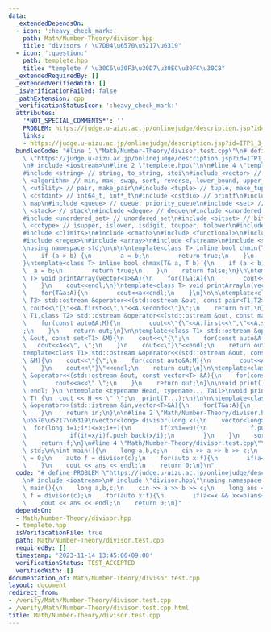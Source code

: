 ```yaml
---
data:
  _extendedDependsOn:
  - icon: ':heavy_check_mark:'
    path: Math/Number-Theory/divisor.hpp
    title: "divisors / \u7D04\u6570\u5217\u6319"
  - icon: ':question:'
    path: templete.hpp
    title: "templete / \u30C6\u30F3\u30D7\u30EC\u30FC\u30C8"
  _extendedRequiredBy: []
  _extendedVerifiedWith: []
  _isVerificationFailed: false
  _pathExtension: cpp
  _verificationStatusIcon: ':heavy_check_mark:'
  attributes:
    '*NOT_SPECIAL_COMMENTS*': ''
    PROBLEM: https://judge.u-aizu.ac.jp/onlinejudge/description.jsp?id=ITP1_3_D&lang=ja
    links:
    - https://judge.u-aizu.ac.jp/onlinejudge/description.jsp?id=ITP1_3_D&lang=ja
  bundledCode: "#line 1 \"Math/Number-Theory/divisor.test.cpp\"\n# define PROBLEM\
    \ \"https://judge.u-aizu.ac.jp/onlinejudge/description.jsp?id=ITP1_3_D&lang=ja\"\
    \n# include <iostream>\n#line 2 \"templete.hpp\"\n\n#line 4 \"templete.hpp\"\n\
    #include <string> // string, to_string, stoi\n#include <vector> // vector\n#include\
    \ <algorithm> // min, max, swap, sort, reverse, lower_bound, upper_bound\n#include\
    \ <utility> // pair, make_pair\n#include <tuple> // tuple, make_tuple\n#include\
    \ <cstdint> // int64_t, int*_t\n#include <cstdio> // printf\n#include <map> //\
    \ map\n#include <queue> // queue, priority_queue\n#include <set> // set\n#include\
    \ <stack> // stack\n#include <deque> // deque\n#include <unordered_map> // unordered_map\n\
    #include <unordered_set> // unordered_set\n#include <bitset> // bitset\n#include\
    \ <cctype> // isupper, islower, isdigit, toupper, tolower\n#include <iomanip>\n\
    #include <climits>\n#include <cmath>\n#include <functional>\n#include <numeric>\n\
    #include <regex>\n#include <array>\n#include <fstream>\n#include <sstream>\n\n\
    \nusing namespace std;\n\n\n\ntemplate<class T> inline bool chmin(T& a, T b) {\n\
    \    if (a > b) {\n        a = b;\n        return true;\n    }\n    return false;\n\
    }\ntemplate<class T> inline bool chmax(T& a, T b) {\n    if (a < b) {\n      \
    \  a = b;\n        return true;\n    }\n    return false;\n}\n\ntemplate<class\
    \ T> void printArray(vector<T>&A){\n    for(T&a:A){\n        cout<<a<<\" \";\n\
    \    }\n    cout<<endl;\n}\ntemplate<class T> void printArrayln(vector<T>&A){\n\
    \    for(T&a:A){\n        cout<<a<<endl;\n    }\n}\n\n\ntemplate<class T1,class\
    \ T2> std::ostream &operator<<(std::ostream &out, const pair<T1,T2> &A){\n   \
    \ cout<<\"{\"<<A.first<<\",\"<<A.second<<\"}\";\n    return out;\n}\n\ntemplate<class\
    \ T1,class T2> std::ostream &operator<<(std::ostream &out, const map<T1,T2> &M){\n\
    \    for(const auto&A:M){\n        cout<<\"{\"<<A.first<<\",\"<<A.second<<\"}\"\
    ;\n    }\n    return out;\n}\n\ntemplate<class T1> std::ostream &operator<<(std::ostream\
    \ &out, const set<T1> &M){\n    cout<<\"{\";\n    for(const auto&A:M){\n     \
    \   cout<<A<<\", \";\n    }\n    cout<<\"}\"<<endl;\n    return out;\n}\n\n\n\
    template<class T1> std::ostream &operator<<(std::ostream &out, const multiset<T1>\
    \ &M){\n    cout<<\"{\";\n    for(const auto&A:M){\n        cout<<A<<\", \";\n\
    \    }\n    cout<<\"}\"<<endl;\n    return out;\n}\n\ntemplate<class T> std::ostream\
    \ &operator<<(std::ostream &out, const vector<T> &A){\n    for(const T &a:A){\n\
    \        cout<<a<<\" \";\n    }\n    return out;\n}\n\nvoid print() { cout <<\
    \ endl; }\n \ntemplate <typename Head, typename... Tail>\nvoid print(Head H, Tail...\
    \ T) {\n  cout << H << \" \";\n  print(T...);\n}\n\n\ntemplate<class T> std::istream\
    \ &operator>>(std::istream &in,vector<T>&A){\n    for(T&a:A){\n        std::cin>>a;\n\
    \    }\n    return in;\n}\n\n#line 2 \"Math/Number-Theory/divisor.hpp\"\n\n//\u7D04\
    \u6570\u5217\u6319\nvector<long> divisor(long x){\n    vector<long> f(0);\n  \
    \  for(long i=1;i*i<=x;i++){\n        if(x%i==0){\n            f.push_back(i);\n\
    \            if(i!=x/i)f.push_back(x/i);\n        }\n    }\n    sort(f.begin(),f.end());\n\
    \    return f;\n}\n#line 4 \"Math/Number-Theory/divisor.test.cpp\"\nusing namespace\
    \ std;\n\nint main(){\n    long a,b,c;\n    cin >> a >> b >> c;\n    long ans\
    \ = 0;\n    auto f = divisor(c);\n    for(auto x:f){\n        if(a<=x && x<=b)ans++;\n\
    \    }\n    cout << ans << endl;\n    return 0;\n}\n"
  code: "# define PROBLEM \"https://judge.u-aizu.ac.jp/onlinejudge/description.jsp?id=ITP1_3_D&lang=ja\"\
    \n# include <iostream>\n# include \"divisor.hpp\"\nusing namespace std;\n\nint\
    \ main(){\n    long a,b,c;\n    cin >> a >> b >> c;\n    long ans = 0;\n    auto\
    \ f = divisor(c);\n    for(auto x:f){\n        if(a<=x && x<=b)ans++;\n    }\n\
    \    cout << ans << endl;\n    return 0;\n}"
  dependsOn:
  - Math/Number-Theory/divisor.hpp
  - templete.hpp
  isVerificationFile: true
  path: Math/Number-Theory/divisor.test.cpp
  requiredBy: []
  timestamp: '2023-11-14 13:45:06+09:00'
  verificationStatus: TEST_ACCEPTED
  verifiedWith: []
documentation_of: Math/Number-Theory/divisor.test.cpp
layout: document
redirect_from:
- /verify/Math/Number-Theory/divisor.test.cpp
- /verify/Math/Number-Theory/divisor.test.cpp.html
title: Math/Number-Theory/divisor.test.cpp
---
```

